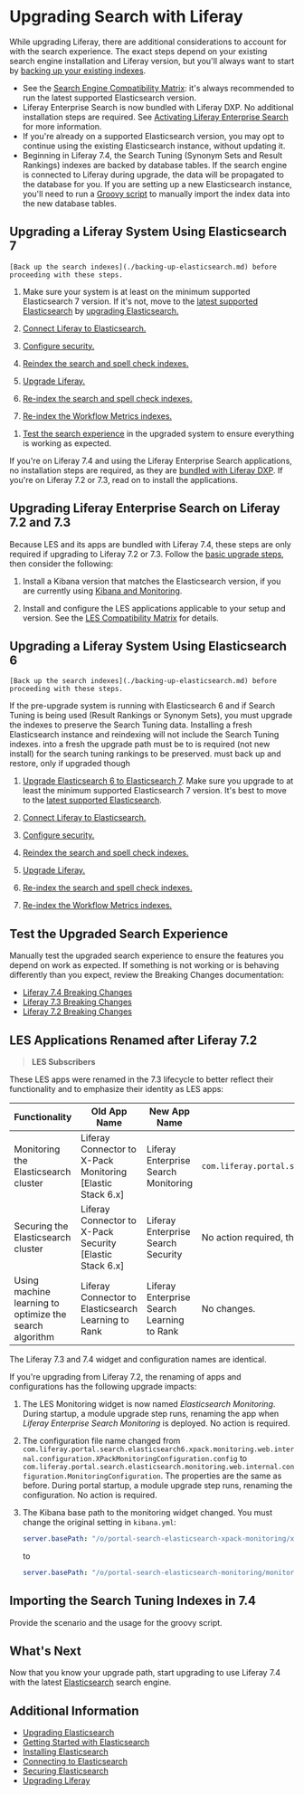 # Upgrading Search with Liferay

While upgrading Liferay, there are additional considerations to account for with the search experience. The exact steps depend on your existing search engine installation and Liferay version, but you'll always want to start by [backing up your existing indexes](./backing-up-elasticsearch.md).

* See the [Search Engine Compatibility Matrix](https://help.liferay.com/hc/en-us/articles/360016511651): it's always recommended to run the latest supported Elasticsearch version.
* Liferay Enterprise Search is now bundled with Liferay DXP. No additional installation steps are required. See [Activating Liferay Enterprise Search](../../../liferay-enterprise-search/activating-liferay-enterprise-search.md) for more information.
* If you're already on a supported Elasticsearch version, you may opt to continue using the existing Elasticsearch instance, without updating it.
* Beginning in Liferay 7.4, the Search Tuning (Synonym Sets and Result Rankings) indexes are backed by database tables. If the search engine is connected to Liferay during upgrade, the data will be propagated to the database for you. If you are setting up a new Elasticsearch instance, you'll need to run a [Groovy script](#importing-the-search-tuning-indexes-in-74) to manually import the index data into the new database tables.

## Upgrading a Liferay System Using Elasticsearch 7

```{important}
[Back up the search indexes](./backing-up-elasticsearch.md) before proceeding with these steps.
```

1. Make sure your system is at least on the minimum supported Elasticsearch 7 version. If it's not, move to the [latest supported Elasticsearch](https://help.liferay.com/hc/en-us/articles/360016511651) by [upgrading Elasticsearch.](upgrading-to-elasticsearch-7.md)

1. [Connect Liferay to Elasticsearch.](../connecting-to-elasticsearch.md)

1. [Configure security.](../securing-elasticsearch.md)

1. [Reindex the search and spell check indexes.](../../../../installation-and-upgrades/upgrading-liferay/upgrade-basics/post-upgrade-considerations.md)

1. [Upgrade Liferay.](../../../../installation-and-upgrades/upgrading-liferay/upgrade-basics/upgrade-overview.md)

1. [Re-index the search and spell check indexes.](../../../../installation-and-upgrades/upgrading-liferay/upgrade-basics/post-upgrade-considerations.md)

1. [Re-index the Workflow Metrics indexes.](../../../../process-automation/workflow/using-workflows/using-workflow-metrics.md#re-indexing-workflow-metrics)
<!-- Reindex the search tuning indexes? -->

1. [Test the search experience](#test-the-upgraded-search-experience) in the upgraded system to ensure everything is working as expected.

If you're on Liferay 7.4 and using the Liferay Enterprise Search applications, no installation steps are required, as they are [bundled with Liferay DXP](../../../liferay-enterprise-search/activating-liferay-enterprise-search.md). If you're on Liferay 7.2 or 7.3, read on to install the applications.

## Upgrading Liferay Enterprise Search on Liferay 7.2 and 7.3

Because LES and its apps are bundled with Liferay 7.4, these steps are only required if upgrading to Liferay 7.2 or 7.3. Follow the [basic upgrade steps](#upgrading-a-liferay-system-using-elasticsearch-7), then consider the following:

1. Install a Kibana version that matches the Elasticsearch version, if you are currently using [Kibana and Monitoring](../../../liferay-enterprise-search/monitoring-elasticsearch.md).

1. Install and configure the LES applications applicable to your setup and version. See the [LES Compatibility Matrix](https://help.liferay.com/hc/en-us/articles/360016511651-Liferay-Enterprise-Search-Compatibility-Matrix#Liferay-Enterprise-Search) for details.

## Upgrading a Liferay System Using Elasticsearch 6

```{important}
[Back up the search indexes](./backing-up-elasticsearch.md) before proceeding with these steps.
```

If the pre-upgrade system is running with Elasticsearch 6 and if Search Tuning is being used (Result Rankings or Synonym Sets), you must upgrade the indexes to preserve the Search Tuning data. Installing a fresh Elasticsearch instance and reindexing will not include the Search Tuning indexes. into a fresh the upgrade path must be to is required (not new install) for the search tuning rankings to be preserved. must back up and restore, only if upgraded though

1. [Upgrade Elasticsearch 6 to Elasticsearch 7](upgrading-to-elasticsearch-7.md). Make sure you upgrade to at least the minimum supported Elasticsearch 7 version. It's best to move to the [latest supported Elasticsearch](https://help.liferay.com/hc/en-us/articles/360016511651). 

1. [Connect Liferay to Elasticsearch.](../connecting-to-elasticsearch.md)

1. [Configure security.](../securing-elasticsearch.md)

1. [Reindex the search and spell check indexes.](../../../../installation-and-upgrades/upgrading-liferay/upgrade-basics/post-upgrade-considerations.md)

1. [Upgrade Liferay.](../../../../installation-and-upgrades/upgrading-liferay/upgrade-basics/upgrade-overview.md)

1. [Re-index the search and spell check indexes.](../../../../installation-and-upgrades/upgrading-liferay/upgrade-basics/post-upgrade-considerations.md)

1. [Re-index the Workflow Metrics indexes.](../../../../process-automation/workflow/using-workflows/using-workflow-metrics.md#re-indexing-workflow-metrics)
<!-- Reindex the search tuning indexes? -->

## Test the Upgraded Search Experience

Manually test the upgraded search experience to ensure the features you depend on work as expected. If something is not working or is behaving differently than you expect, review the Breaking Changes documentation:

- [Liferay 7.4 Breaking Changes](./../../../../liferay-internals/reference/7-4-breaking-changes.md)
- [Liferay 7.3 Breaking Changes](./../../../../liferay-internals/reference/7-3-breaking-changes.md)
- [Liferay 7.2 Breaking Changes](./../../../../liferay-internals/reference/7-2-breaking-changes.md)

## LES Applications Renamed after Liferay 7.2

> **LES Subscribers**

These LES apps were renamed in the 7.3 lifecycle to better reflect their functionality and to emphasize their identity as LES apps:

| Functionality | Old App Name | New App Name | 7.2 Configuration File | 7.3/7.4 Configuration File |
| ------------- | ------------ | ------------ |------------ | ------------ |
| Monitoring the Elasticsearch cluster | Liferay Connector to X-Pack Monitoring [Elastic Stack 6.x] | Liferay Enterprise Search Monitoring | `com.liferay.portal.search.elasticsearch6.xpack.monitoring.web.internal.configuration.XPackMonitoringConfiguration.config` | `com.liferay.portal.search.elasticsearch.monitoring.web.internal.configuration.MonitoringConfiguration.config` |
| Securing the Elasticsearch cluster | Liferay Connector to X-Pack Security [Elastic Stack 6.x] | Liferay Enterprise Search Security | No action required, this app is not available for DXP 7.4; features are integrated into the Elasticsearch 7 connector. |
| Using machine learning to optimize the search algorithm | Liferay Connector to Elasticsearch Learning to Rank | Liferay Enterprise Search Learning to Rank | No changes. |

The Liferay 7.3 and 7.4 widget and configuration names are identical.

If you're upgrading from Liferay 7.2, the renaming of apps and configurations has the following upgrade impacts:
1. The LES Monitoring widget is now named *Elasticsearch Monitoring*. During startup, a module upgrade step runs, renaming the app when _Liferay Enterprise Search Monitoring_ is deployed. No action is required.
1. The configuration file name changed from `com.liferay.portal.search.elasticsearch6.xpack.monitoring.web.internal.configuration.XPackMonitoringConfiguration.config` to `com.liferay.portal.search.elasticsearch.monitoring.web.internal.configuration.MonitoringConfiguration`. The properties are the same as before. During portal startup, a module upgrade step runs, renaming the configuration. No action is required.
1. The Kibana base path to the monitoring widget changed. You must change the original setting in `kibana.yml`:

   ```yaml
   server.basePath: "/o/portal-search-elasticsearch-xpack-monitoring/xpack-monitoring-proxy"
   ```

   to

   ```yaml
   server.basePath: "/o/portal-search-elasticsearch-monitoring/monitoring-proxy"
   ```

## Importing the Search Tuning Indexes in 7.4

Provide the scenario and the usage for the groovy script.

## What's Next 

Now that you know your upgrade path, start upgrading to use Liferay 7.4 with the latest [Elasticsearch](./upgrading-to-elasticsearch-7.md) search engine.

## Additional Information

* [Upgrading Elasticsearch](../getting-started-with-elasticsearch.md)
* [Getting Started with Elasticsearch](../getting-started-with-elasticsearch.md)
* [Installing Elasticsearch](../installing-elasticsearch.md)
* [Connecting to Elasticsearch](../connecting-to-elasticsearch.md)
* [Securing Elasticsearch](../securing-elasticsearch.md)
* [Upgrading Liferay](../../../../installation-and-upgrades/upgrading-liferay/upgrade-basics/upgrade-overview.md)
